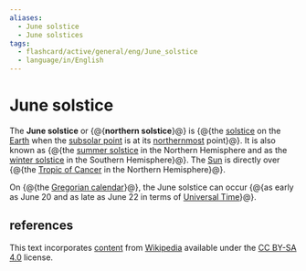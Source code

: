 ```yaml
---
aliases:
  - June solstice
  - June solstices
tags:
  - flashcard/active/general/eng/June_solstice
  - language/in/English
---
```


# June solstice

The __June solstice__ or {@{__northern solstice__}@} is {@{the [solstice](solstice.md) on the [Earth](Earth.md) when the [subsolar point](subsolar%20point.md) is at its [northernmost](north.md) point}@}. It is also known as {@{the [summer solstice](summer%20solstice.md) in the Northern Hemisphere and as the [winter solstice](winter%20solstice.md) in the Southern Hemisphere}@}. The [Sun](Sun.md) is directly over {@{the [Tropic of Cancer](Tropic%20of%20Cancer.md) in the Northern Hemisphere}@}. <!--SR:!2025-12-20,396,310!2025-05-12,216,310!2025-08-07,303,330!2025-05-21,225,310-->

On {@{the [Gregorian calendar](Gregorian%20calendar.md)}@}, the June solstice can occur {@{as early as June 20 and as late as June 22 in terms of [Universal Time](Universal%20Time.md)}@}. <!--SR:!2025-03-11,176,310!2026-07-19,518,310-->

## references

This text incorporates [content](https://en.wikipedia.org/wiki/June_solstice) from [Wikipedia](Wikipedia.md) available under the [CC BY-SA 4.0](https://creativecommons.org/licenses/by-sa/4.0/) license.
